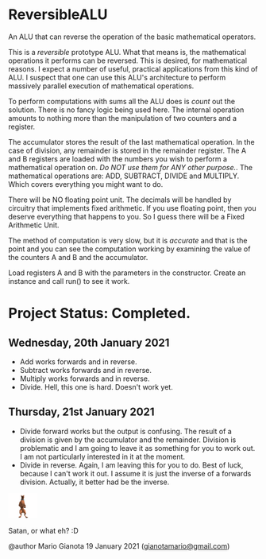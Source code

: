 # ReversibleALU
An ALU that can reverse the operation of the basic mathematical operators.

 This is a *reversible* prototype ALU. What that means is, the mathematical
 operations it performs can be reversed. This is desired, for mathematical
 reasons. I expect a number of useful, practical applications from this
 kind of ALU. I suspect that one can use this ALU's architecture to perform
 massively parallel execution of mathematical operations.
 
 To perform computations with sums all the ALU does is *count* out the solution. There
 is no fancy logic being used here. The internal operation amounts to nothing more
 than the manipulation of two counters and a register.
 
 The accumulator stores the result of the last mathematical operation. In
 the case of division, any remainder is stored in the remainder register.
 The A and B registers are loaded with the numbers you wish to perform
 a mathematical operation on. *Do NOT use them for ANY other purpose.*.
 The mathematical operations are: ADD, SUBTRACT, DIVIDE and MULTIPLY.
 Which covers everything you might want to do.
 
 There will be NO floating point unit. The decimals will be handled
 by circuitry that implements fixed arithmetic. If you use floating
 point, then you deserve everything that happens to you. So I guess
 there will be a Fixed Arithmetic Unit.
 
 The method of computation is very slow, but it is *accurate*
 and that is the point and you can see the computation working by examining the value
 of the counters A and B and the accumulator.
 
 Load registers A and B with the parameters in the constructor. Create an instance and
 call run() to see it work.

 # Project Status: Completed.
 
 ## Wednesday, 20th January 2021
 
 - Add works forwards and in reverse.
 - Subtract works forwards and in reverse.
 - Multiply works forwards and in reverse.
 - Divide. Hell, this one is hard. Doesn't work yet.

 ## Thursday, 21st January 2021
 - Divide forward works but the output is confusing. The result of a division is given by the
   accumulator and the remainder. Division is problematic and I am going to leave it as
   something for you to work out. I  am not particularly interested in it at the moment.
- Divide in reverse. Again, I am leaving this for you to do. Best of luck, because I can't work it out.
  I assume it is just the inverse of a forwards division. Actually, it better had be the inverse.

![Breadboard](scoobydance.gif)

Satan, or what eh? :D

@author Mario Gianota 19 January 2021 (gianotamario@gmail.com)

